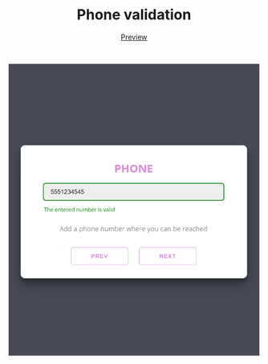 <h1 align="center">Phone validation</h1>
<p align="center" >
    <a href="https://codepen.io/lazycatcoder/pen/rNrXMPP">Preview</a>
</p>

<br>

<p align="center">
  <img src="img.jpg" width=500px/>
</p>